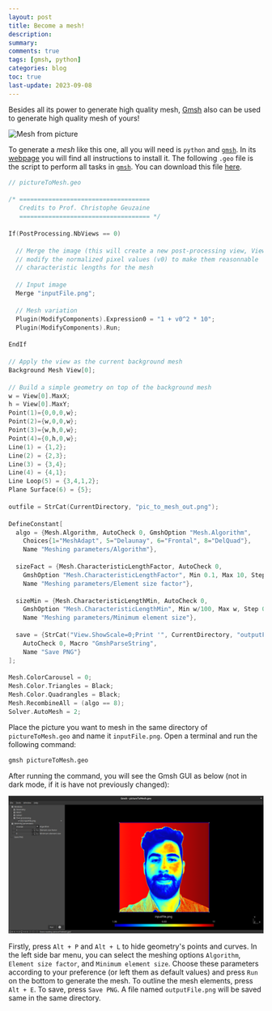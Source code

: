 ```yaml
---
layout: post
title: Become a mesh!
description: 
summary: 
comments: true
tags: [gmsh, python]
categories: blog
toc: true
last-update: 2023-09-08
---
```


Besides all its power to generate high quality mesh, [Gmsh](gmsh.info/) also can be used to generate high quality mesh of yours!

![Mesh from picture](/assets/img/pictureMesh.svg "My mesh")

To generate a *mesh* like this one, all you will need is `python` and [`gmsh`](gmsh.info/). In its [webpage](gmsh.info/) you will find all instructions to install it. The following `.geo` file is the script to perform all tasks in [`gmsh`](gmsh.info/). You can download this file [here](/assets/python/pictureToMesh.geo).

```c++
// pictureToMesh.geo

/* ====================================
   Credits to Prof. Christophe Geuzaine
   ==================================== */

If(PostProcessing.NbViews == 0)

  // Merge the image (this will create a new post-processing view, View[0]), and
  // modify the normalized pixel values (v0) to make them reasonnable
  // characteristic lengths for the mesh

  // Input image
  Merge "inputFile.png";

  // Mesh variation
  Plugin(ModifyComponents).Expression0 = "1 + v0^2 * 10";
  Plugin(ModifyComponents).Run;

EndIf

// Apply the view as the current background mesh
Background Mesh View[0];

// Build a simple geometry on top of the background mesh
w = View[0].MaxX;
h = View[0].MaxY;
Point(1)={0,0,0,w};
Point(2)={w,0,0,w};
Point(3)={w,h,0,w};
Point(4)={0,h,0,w};
Line(1) = {1,2};
Line(2) = {2,3};
Line(3) = {3,4};
Line(4) = {4,1};
Line Loop(5) = {3,4,1,2};
Plane Surface(6) = {5};

outfile = StrCat(CurrentDirectory, "pic_to_mesh_out.png");

DefineConstant[
  algo = {Mesh.Algorithm, AutoCheck 0, GmshOption "Mesh.Algorithm",
    Choices{1="MeshAdapt", 5="Delaunay", 6="Frontal", 8="DelQuad"},
    Name "Meshing parameters/Algorithm"},

  sizeFact = {Mesh.CharacteristicLengthFactor, AutoCheck 0,
    GmshOption "Mesh.CharacteristicLengthFactor", Min 0.1, Max 10, Step 0.1,
    Name "Meshing parameters/Element size factor"},

  sizeMin = {Mesh.CharacteristicLengthMin, AutoCheck 0,
    GmshOption "Mesh.CharacteristicLengthMin", Min w/100, Max w, Step 0.1,
    Name "Meshing parameters/Minimum element size"},

  save = {StrCat("View.ShowScale=0;Print '", CurrentDirectory, "outputFile.png';"),
    AutoCheck 0, Macro "GmshParseString",
    Name "Save PNG"}
];

Mesh.ColorCarousel = 0;
Mesh.Color.Triangles = Black;
Mesh.Color.Quadrangles = Black;
Mesh.RecombineAll = (algo == 8);
Solver.AutoMesh = 2;
```

Place the picture you want to mesh in the same directory of `pictureToMesh.geo` and name it `inputFile.png`. Open a terminal and run the following command:

```bash
gmsh pictureToMesh.geo
```
After running the command, you will see the Gmsh GUI as below (not in dark mode, if it is have not previously changed):

![Mesh from picture](/assets/img/gmshGui.png "My mesh")

Firstly, press `Alt + P` and `Alt + L` to hide geometry's points and curves. In the left side bar menu, you can select the meshing options `Algorithm`, `Element size factor`, and `Minimum element size`. Choose these parameters according to your preference (or left them as default values) and press `Run` on the bottom to generate the mesh. To outline the mesh elements, press `Alt + E`. To save, press `Save PNG`. A file named `outputFile.png` will be saved same in the same directory.